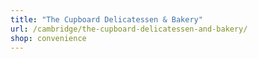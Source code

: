 ```yaml
---
title: "The Cupboard Delicatessen & Bakery"
url: /cambridge/the-cupboard-delicatessen-and-bakery/
shop: convenience
---
```

